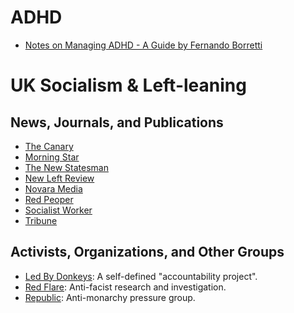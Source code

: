 # ADHD
- [Notes on Managing ADHD - A Guide by Fernando Borretti](https://borretti.me/article/notes-on-managing-adhd)

# UK Socialism & Left-leaning

## News, Journals, and Publications
- [The Canary](https://www.thecanary.co)
- [Morning Star](https://morningstaronline.co.uk/)
- [The New Statesman](https://www.newstatesman.com/)
- [New Left Review](https://newleftreview.org/)
- [Novara Media](https://www.novaramedia.com)
- [Red Peoper](https://www.redpepper.org.uk/)
- [Socialist Worker](https://socialistworker.co.uk/)
- [Tribune](https://tribunemag.co.uk/)

## Activists, Organizations, and Other Groups
- [Led By Donkeys](https://www.ledbydonkeys.org/): A self-defined "accountability project".
- [Red Flare](https://redflare.info/): Anti-facist research and investigation.
- [Republic](https://www.republic.org.uk/): Anti-monarchy pressure group.

